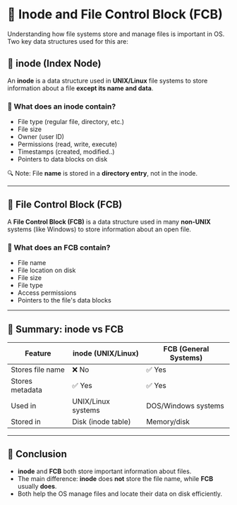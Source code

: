 # 🔹 Inode and File Control Block (FCB)
Understanding how file systems store and manage files is important in OS. 
Two key data structures used for this are:

## 📌 inode (Index Node)
An **inode** is a data structure used in **UNIX/Linux** file systems to store 
information about a file **except its name and data**.

### 🔹 What does an inode contain?
- File type (regular file, directory, etc.)
- File size
- Owner (user ID)
- Permissions (read, write, execute)
- Timestamps (created, modified..)
- Pointers to data blocks on disk

🔍 Note: File **name** is stored in a **directory entry**, not in the inode.

---

## 📌 File Control Block (FCB)

A **File Control Block (FCB)** is a data structure used in many **non-UNIX** systems (like Windows) 
to store information about an open file.

### 🔹 What does an FCB contain?
- File name
- File location on disk
- File size
- File type
- Access permissions
- Pointers to the file's data blocks

---

## 🔄 Summary: inode vs FCB

| Feature            | inode (UNIX/Linux)    | FCB (General Systems)    |
|--------------------|-----------------------|--------------------------|
| Stores file name   | ❌ No                 |  ✅ Yes                 |
| Stores metadata    | ✅ Yes                | ✅ Yes                  |
| Used in            | UNIX/Linux systems     | DOS/Windows systems     |
| Stored in          | Disk (inode table)     | Memory/disk             |

---

## 📝 Conclusion

- **inode** and **FCB** both store important information about files.
- The main difference: **inode** does **not** store the file name, while **FCB** usually **does**.
- Both help the OS manage files and locate their data on disk efficiently.

